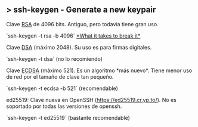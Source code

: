 ## > ssh-keygen - Generate a new keypair
<p>Clave <a href="https://brilliant.org/wiki/rsa-encryption/" target="blank">RSA</a> de 4096 bits. Antiguo, pero todavia tiene gran uso.</p>
`ssh-keygen -t rsa -b 4096`
<a target="blank" href="https://crypto.stackexchange.com/a/70831">*What it takes to break it*</a>

<p>Clave <a href="https://es.wikipedia.org/wiki/DSA" target="blank">DSA</a> (máximo 2048)</a>. Su uso es para firmas digitales.</p>
`ssh-keygen -t dsa` (no lo recomiendo)

<p>Clave <a href="https://www.ssl.com/article/comparing-ecdsa-vs-rsa/" target="blank">ECDSA</a> (máximo 521). Es un algoritmo *más nuevo*. Tiene menor uso de red por el tamaño de clave tan pequeño.</p>
`ssh-keygen -t ecdsa -b 521` (recomendable)

<p>ed25519: Clave nueva en OpenSSH (<a href="https://ed25519.cr.yp.to/" target="blank">https://ed25519.cr.yp.to/</a>). No es soportado por todas las versiones de openssh.</p>
`ssh-keygen -t ed25519` (bastante recomendable)

